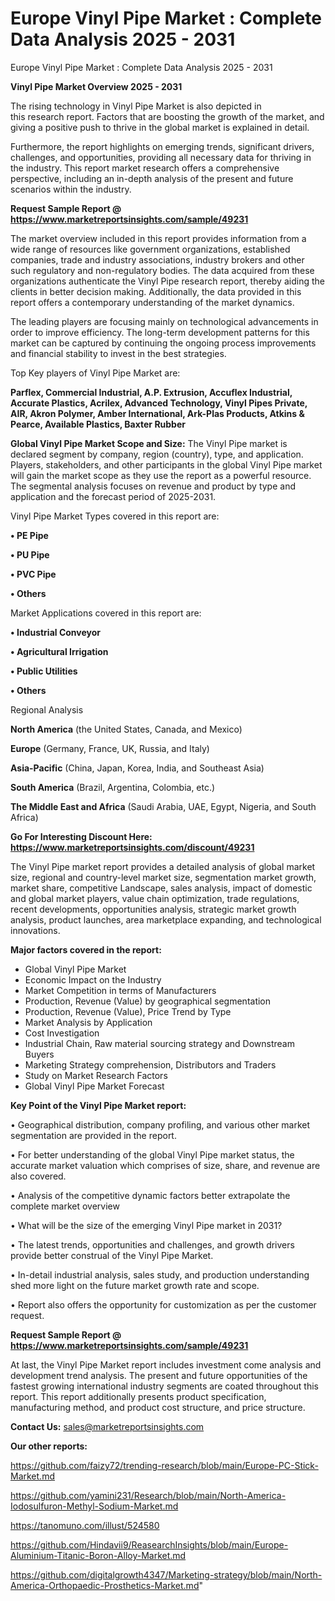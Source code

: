 # Europe Vinyl Pipe Market : Complete Data Analysis 2025 - 2031
Europe Vinyl Pipe Market : Complete Data Analysis 2025 - 2031

<Strong> Vinyl Pipe Market Overview 2025 - 2031</strong>

The rising technology in Vinyl Pipe Market is also depicted in this research report. Factors that are boosting the growth of the market, and giving a positive push to thrive in the global market is explained in detail.

Furthermore, the report highlights on emerging trends, significant drivers, challenges, and opportunities, providing all necessary data for thriving in the industry. This report market research offers a comprehensive perspective, including an in-depth analysis of the present and future scenarios within the industry.

<strong>Request Sample Report @ <a href=https://www.marketreportsinsights.com/sample/49231>https://www.marketreportsinsights.com/sample/49231</a></strong>

The market overview included in this report provides information from a wide range of resources like government organizations, established companies, trade and industry associations, industry brokers and other such regulatory and non-regulatory bodies. The data acquired from these organizations authenticate the Vinyl Pipe research report, thereby aiding the clients in better decision making. Additionally, the data provided in this report offers a contemporary understanding of the market dynamics.

The leading players are focusing mainly on technological advancements in order to improve efficiency. The long-term development patterns for this market can be captured by continuing the ongoing process improvements and financial stability to invest in the best strategies.

Top Key players of Vinyl Pipe Market are:

<strong>Parflex, Commercial Industrial, A.P. Extrusion, Accuflex Industrial, Accurate Plastics, Acrilex, Advanced Technology, Vinyl Pipes Private, AIR, Akron Polymer, Amber International, Ark-Plas Products, Atkins & Pearce, Available Plastics, Baxter Rubber</strong>

<strong><b>Global Vinyl Pipe Market Scope and Size:</b></strong>
The Vinyl Pipe market is declared segment by company, region (country), type, and application. Players, stakeholders, and other participants in the global Vinyl Pipe market will gain the market scope as they use the report as a powerful resource. The segmental analysis focuses on revenue and product by type and application and the forecast period of 2025-2031.

Vinyl Pipe Market Types covered in this report are:

<strong>•  PE Pipe

•  PU Pipe

•  PVC Pipe

•  Others</strong>

Market Applications covered in this report are:

<strong>•  Industrial Conveyor

•  Agricultural Irrigation

•  Public Utilities

•  Others</strong> 

Regional Analysis

<strong>North America</strong> (the United States, Canada, and Mexico)

<strong>Europe</strong> (Germany, France, UK, Russia, and Italy)

<strong>Asia-Pacific</strong> (China, Japan, Korea, India, and Southeast Asia)

<strong>South America</strong> (Brazil, Argentina, Colombia, etc.)

<strong>The Middle East and Africa</strong> (Saudi Arabia, UAE, Egypt, Nigeria, and South Africa)

<strong>Go For Interesting Discount Here: <a href=https://www.marketreportsinsights.com/discount/49231>https://www.marketreportsinsights.com/discount/49231</a></strong>

The Vinyl Pipe market report provides a detailed analysis of global market size, regional and country-level market size, segmentation market growth, market share, competitive Landscape, sales analysis, impact of domestic and global market players, value chain optimization, trade regulations, recent developments, opportunities analysis, strategic market growth analysis, product launches, area marketplace expanding, and technological innovations.

<strong><b>Major factors covered in the report:</b></strong>
<ul>
  <li>Global Vinyl Pipe Market </li>
  <li>Economic Impact on the Industry</li>
  <li>Market Competition in terms of Manufacturers</li>
  <li>Production, Revenue (Value) by geographical segmentation</li>
  <li>Production, Revenue (Value), Price Trend by Type</li>
  <li>Market Analysis by Application</li>
  <li>Cost Investigation</li>
  <li>Industrial Chain, Raw material sourcing strategy and Downstream Buyers</li>
  <li>Marketing Strategy comprehension, Distributors and Traders</li>
  <li>Study on Market Research Factors</li>
  <li>Global Vinyl Pipe Market Forecast</li>
</ul>

<strong><b>Key Point of the Vinyl Pipe Market report:</b></strong>

• Geographical distribution, company profiling, and various other market segmentation are provided in the report.

• For better understanding of the global Vinyl Pipe market status, the accurate market valuation which comprises of size, share, and revenue are also covered.

• Analysis of the competitive dynamic factors better extrapolate the complete market overview

• What will be the size of the emerging Vinyl Pipe market in 2031?

• The latest trends, opportunities and challenges, and growth drivers provide better construal of the Vinyl Pipe Market.

• In-detail industrial analysis, sales study, and production understanding shed more light on the future market growth rate and scope.

• Report also offers the opportunity for customization as per the customer request.

<strong>Request Sample Report @ <a href=https://www.marketreportsinsights.com/sample/49231>https://www.marketreportsinsights.com/sample/49231</a></strong>

At last, the Vinyl Pipe Market report includes investment come analysis and development trend analysis. The present and future opportunities of the fastest growing international industry segments are coated throughout this report. This report additionally presents product specification, manufacturing method, and product cost structure, and price structure.

<strong>Contact Us:</strong>
sales@marketreportsinsights.com

<strong>Our other reports:</strong>

<a href=https://github.com/faizy72/trending-research/blob/main/Europe-PC-Stick-Market.md>https://github.com/faizy72/trending-research/blob/main/Europe-PC-Stick-Market.md</a>

<a href=https://github.com/yamini231/Research/blob/main/North-America-Iodosulfuron-Methyl-Sodium-Market.md>https://github.com/yamini231/Research/blob/main/North-America-Iodosulfuron-Methyl-Sodium-Market.md</a>

<a href=https://tanomuno.com/illust/524580>https://tanomuno.com/illust/524580</a>

<a href=https://github.com/Hindavii9/ReasearchInsights/blob/main/Europe-Aluminium-Titanic-Boron-Alloy-Market.md>https://github.com/Hindavii9/ReasearchInsights/blob/main/Europe-Aluminium-Titanic-Boron-Alloy-Market.md</a>

<a href=https://github.com/digitalgrowth4347/Marketing-strategy/blob/main/North-America-Orthopaedic-Prosthetics-Market.md>https://github.com/digitalgrowth4347/Marketing-strategy/blob/main/North-America-Orthopaedic-Prosthetics-Market.md</a>"
